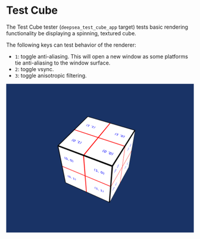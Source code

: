 # Test Cube

The Test Cube tester (`deepsea_test_cube_app` target) tests basic rendering functionality be displaying a spinning, textured cube.

The following keys can test behavior of the renderer:

* `1`: toggle anti-aliasing. This will open a new window as some platforms tie anti-aliasing to the window surface.
* `2`: toggle vsync.
* `3`: toggle anisotropic filtering.

![Test Cube](doc-images/TestCube.png)
